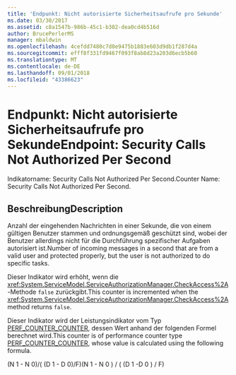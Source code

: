 ```yaml
---
title: 'Endpunkt: Nicht autorisierte Sicherheitsaufrufe pro Sekunde'
ms.date: 03/30/2017
ms.assetid: c8a1547b-986b-45c1-b302-dea0cd4b516d
author: BrucePerlerMS
manager: mbaldwin
ms.openlocfilehash: 4cefdd7480c7d0e9475b1883e603d9db1f287d4a
ms.sourcegitcommit: efff8f331fd9467f093f8ab8d23a203d6ecb5b60
ms.translationtype: MT
ms.contentlocale: de-DE
ms.lasthandoff: 09/01/2018
ms.locfileid: "43386623"
---
```

# <a name="endpoint-security-calls-not-authorized-per-second"></a><span data-ttu-id="674b7-102">Endpunkt: Nicht autorisierte Sicherheitsaufrufe pro Sekunde</span><span class="sxs-lookup"><span data-stu-id="674b7-102">Endpoint: Security Calls Not Authorized Per Second</span></span>
<span data-ttu-id="674b7-103">Indikatorname: Security Calls Not Authorized Per Second.</span><span class="sxs-lookup"><span data-stu-id="674b7-103">Counter Name: Security Calls Not Authorized Per Second.</span></span>  
  
## <a name="description"></a><span data-ttu-id="674b7-104">Beschreibung</span><span class="sxs-lookup"><span data-stu-id="674b7-104">Description</span></span>  
 <span data-ttu-id="674b7-105">Anzahl der eingehenden Nachrichten in einer Sekunde, die von einem gültigen Benutzer stammen und ordnungsgemäß geschützt sind, wobei der Benutzer allerdings nicht für die Durchführung spezifischer Aufgaben autorisiert ist.</span><span class="sxs-lookup"><span data-stu-id="674b7-105">Number of incoming messages in a second that are from a valid user and protected properly, but the user is not authorized to do specific tasks.</span></span>  
  
 <span data-ttu-id="674b7-106">Dieser Indikator wird erhöht, wenn die <xref:System.ServiceModel.ServiceAuthorizationManager.CheckAccess%2A>-Methode `false` zurückgibt.</span><span class="sxs-lookup"><span data-stu-id="674b7-106">This counter is incremented when the <xref:System.ServiceModel.ServiceAuthorizationManager.CheckAccess%2A> method returns `false`.</span></span>  
  
 <span data-ttu-id="674b7-107">Dieser Indikator wird der Leistungsindikator vom Typ [PERF_COUNTER_COUNTER](https://go.microsoft.com/fwlink/?LinkID=94649), dessen Wert anhand der folgenden Formel berechnet wird.</span><span class="sxs-lookup"><span data-stu-id="674b7-107">This counter is of performance counter type [PERF_COUNTER_COUNTER](https://go.microsoft.com/fwlink/?LinkID=94649), whose value is calculated using the following formula.</span></span>  
  
 <span data-ttu-id="674b7-108">(N 1 - N 0)/( (D 1 - D 0)/F)</span><span class="sxs-lookup"><span data-stu-id="674b7-108">(N 1 - N 0 ) / ( (D 1 -D 0 ) / F)</span></span>
